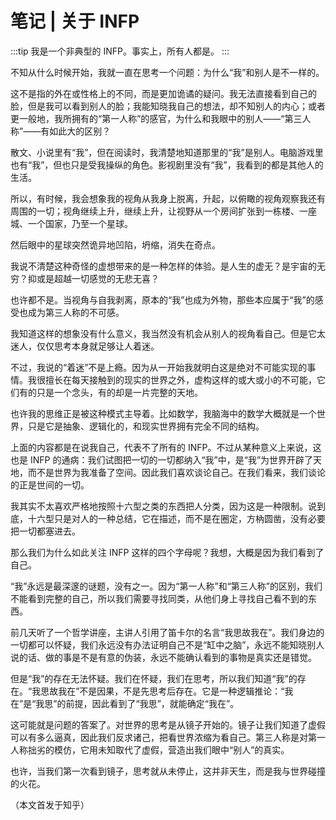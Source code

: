 # 笔记 | 关于 INFP

:::tip
我是一个非典型的 INFP。事实上，所有人都是。
:::

不知从什么时候开始，我就一直在思考一个问题：为什么“我”和别人是不一样的。

这不是指的外在或性格上的不同，而是更加诡谲的疑问。我无法直接看到自己的脸，但是我可以看到别人的脸；我能知晓我自己的想法，却不知别人的内心；或者更一般地，我所拥有的“第一人称”的感官，为什么和我眼中的别人——“第三人称”——有如此大的区别？

散文、小说里有“我”，但在阅读时，我清楚地知道那里的“我”是别人。电脑游戏里也有“我”，但也只是受我操纵的角色。影视剧里没有“我”，我看到的都是其他人的生活。

所以，有时候，我会想象我的视角从我身上脱离，升起，以俯瞰的视角观察我还有周围的一切；视角继续上升，继续上升，让视野从一个房间扩张到一栋楼、一座城、一个国家，乃至一个星球。

然后眼中的星球突然诡异地凹陷，坍缩，消失在奇点。

我说不清楚这种奇怪的虚想带来的是一种怎样的体验。是人生的虚无？是宇宙的无穷？抑或是超越一切感觉的无悲无喜？

也许都不是。当视角与自我剥离，原本的“我”也成为外物，那些本应属于“我”的感受也成为第三人称的不可感。

我知道这样的想象没有什么意义，我当然没有机会从别人的视角看自己。但是它太迷人，仅仅思考本身就足够让人着迷。

不过，我说的“着迷”不是上瘾。因为从一开始我就明白这是绝对不可能实现的事情。我很擅长在每天接触到的现实的世界之外，虚构这样的或大或小的不可能，它们有的只是一个念头，有的却是一片完整的天地。

也许我的思维正是被这种模式主导着。比如数学，我脑海中的数学大概就是一个世界，只是它是抽象、逻辑化的，和现实世界拥有完全不同的结构。

上面的内容都是在说我自己，代表不了所有的 INFP。不过从某种意义上来说，这也是 INFP 的通病：我们试图把一切的一切都纳入“我”中，是“我”为世界开辟了天地，而不是世界为我准备了空间。因此我们喜欢谈论自己。在我们看来，我们谈论的正是世间的一切。

我其实不太喜欢严格地按照十六型之类的东西把人分类，因为这是一种限制。说到底，十六型只是对人的一种总结，它在描述，而不是在圈定，方枘圆凿，没有必要把一切都塞进去。

那么我们为什么如此关注 INFP 这样的四个字母呢？我想，大概是因为我们看到了自己。

“我”永远是最深邃的谜题，没有之一。因为“第一人称”和“第三人称”的区别，我们不能看到完整的自己，所以我们需要寻找同类，从他们身上寻找自己看不到的东西。

前几天听了一个哲学讲座，主讲人引用了笛卡尔的名言“我思故我在”。我们身边的一切都可以怀疑，我们永远没有办法证明自己不是“缸中之脑”，永远不能知晓别人说的话、做的事是不是有意的伪装，永远不能确认看到的事物是真实还是错觉。

但是“我”的存在无法怀疑。我们在怀疑，我们在思考，所以我们知道“我”的存在。“我思故我在”不是因果，不是先思考后存在。它是一种逻辑推论：“我在”是“我思”的前提，因此看到了“我思”，就能确定“我在”。

这可能就是问题的答案了。对世界的思考是从镜子开始的。镜子让我们知道了虚假可以有多么逼真，因此我们反求诸己，把看世界浓缩为看自己。第三人称是对第一人称拙劣的模仿，它用未知取代了虚假，营造出我们眼中“别人”的真实。

也许，当我们第一次看到镜子，思考就从未停止，这并非天生，而是我与世界碰撞的火花。

（本文首发于知乎）
